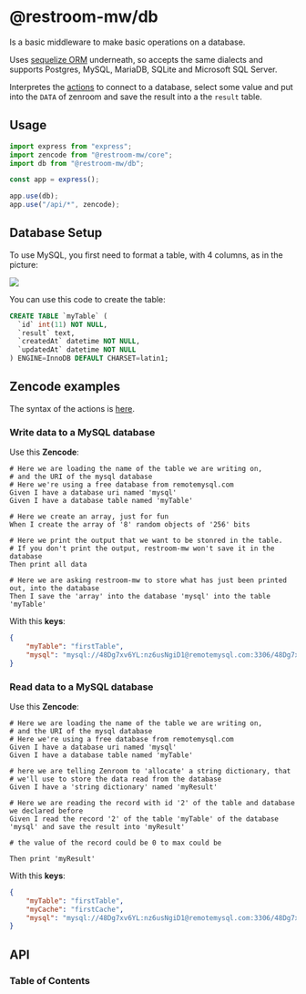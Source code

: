 # @restroom-mw/db

Is a basic middleware to make basic operations on a database.

Uses [sequelize ORM](https://sequelize.org/) underneath, so accepts the same dialects and supports Postgres, MySQL, MariaDB, SQLite and Microsoft SQL Server.

Interpretes the [actions](#actions) to connect to a database, select some value and put into the `DATA` of zenroom and save the result into a the `result` table.

## Usage

```js
import express from "express";
import zencode from "@restroom-mw/core";
import db from "@restroom-mw/db";

const app = express();

app.use(db);
app.use("/api/*", zencode);
```

## Database Setup

To use MySQL, you first need to format a table, with 4 columns, as in the picture:

![](.././images/mysql-db-setup.png)

You can use this code to create the table:

```sql
CREATE TABLE `myTable` (
  `id` int(11) NOT NULL,
  `result` text,
  `createdAt` datetime NOT NULL,
  `updatedAt` datetime NOT NULL
) ENGINE=InnoDB DEFAULT CHARSET=latin1;
```

## Zencode examples

The syntax of the actions is [here](https://github.com/dyne/restroom-mw/blob/master/packages/db/src/index.ts#L9-L16).

### Write data to a MySQL database

Use this **Zencode**:

```gherkin
# Here we are loading the name of the table we are writing on, 
# and the URI of the mysql database
# Here we're using a free database from remotemysql.com
Given I have a database uri named 'mysql'
Given I have a database table named 'myTable'

# Here we create an array, just for fun
When I create the array of '8' random objects of '256' bits

# Here we print the output that we want to be stonred in the table.
# If you don't print the output, restroom-mw won't save it in the database
Then print all data

# Here we are asking restroom-mw to store what has just been printed out, into the database
Then I save the 'array' into the database 'mysql' into the table 'myTable'
```

With this **keys**:

```json
{
	"myTable": "firstTable",
	"mysql": "mysql://48Dg7xv6YL:nz6usNgiD1@remotemysql.com:3306/48Dg7xv6YL"
}
```

### Read data to a MySQL database

Use this **Zencode**:

```gherkin
# Here we are loading the name of the table we are writing on, 
# and the URI of the mysql database
# Here we're using a free database from remotemysql.com
Given I have a database uri named 'mysql'
Given I have a database table named 'myTable'

# here we are telling Zenroom to 'allocate' a string dictionary, that 
# we'll use to store the data read from the database
Given I have a 'string dictionary' named 'myResult'

# Here we are reading the record with id '2' of the table and database we declared before
Given I read the record '2' of the table 'myTable' of the database 'mysql' and save the result into 'myResult'

# the value of the record could be 0 to max could be 

Then print 'myResult'
```

With this **keys**:

```json
{
	"myTable": "firstTable",
	"myCache": "firstCache",
	"mysql": "mysql://48Dg7xv6YL:nz6usNgiD1@remotemysql.com:3306/48Dg7xv6YL"
}
```

## API

<!-- Generated by documentation.js. Update this documentation by updating the source code. -->

### Table of Contents

